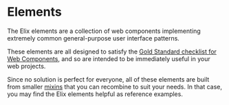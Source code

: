 # Elements

The Elix elements are a collection of web components implementing extremely
common general-purpose user interface patterns.

These elements are all designed to satisfy the [Gold Standard checklist for Web
Components](https://github.com/webcomponents/gold-standard/wiki), and so are
intended to be immediately useful in your web projects.

Since no solution is perfect for everyone, all of these elements are built from
smaller [mixins](mixins) that you can recombine to suit your needs. In that
case, you may find the Elix elements helpful as reference examples.
